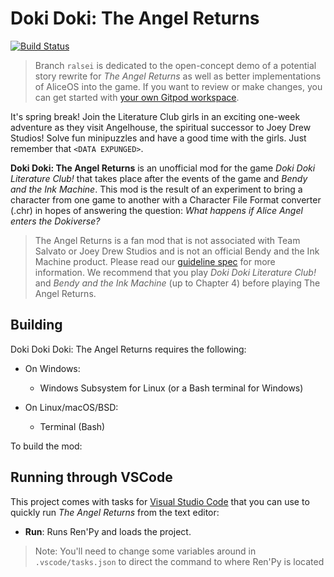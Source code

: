 # Doki Doki: The Angel Returns

[![Build Status](https://travis-ci.org/ProjectAliceDev/the-angel-returns.svg?branch=nova-scotia)](https://travis-ci.org/ProjectAliceDev/the-angel-returns)

> Branch `ralsei` is dedicated to the open-concept demo of a potential story rewrite for _The Angel Returns_ as well as better implementations of AliceOS into the game. If you want to review or make changes, you can get started with [your own Gitpod workspace](https://gitpod.io/#https://github.com/ProjectAliceDev/the-angel-returns/tree/ralsei).

It's spring break! Join the Literature Club girls in an exciting one-week adventure as they visit Angelhouse, the spiritual successor to Joey Drew Studios! Solve fun minipuzzles and have a good time with the girls. Just remember that `<DATA EXPUNGED>`.

**Doki Doki: The Angel Returns** is an unofficial mod for the game _Doki Doki Literature Club!_ that takes place after the events of the game and _Bendy and the Ink Machine_. This mod is the result of an experiment to bring a character from one game to another with a Character File Format converter (.chr) in hopes of answering the question: _What happens if Alice Angel enters the Dokiverse?_

> The Angel Returns is a fan mod that is not associated with Team Salvato or Joey Drew Studios and is not an official Bendy and the Ink Machine product. Please read our [guideline spec](https://theangelreturns.aliceos.app/policies.html) for more information. We recommend that you play _Doki Doki Literature Club!_ and _Bendy and the Ink Machine_ (up to Chapter 4) before playing The Angel Returns.

## Building

Doki Doki Doki: The Angel Returns requires the following:

- On Windows:
  - Windows Subsystem for Linux (or a Bash terminal for Windows)

- On Linux/macOS/BSD:
  - Terminal (Bash)

To build the mod:

## Running through VSCode

This project comes with tasks for [Visual Studio Code](https://code.visualstudio.com) that you can use to quickly run _The Angel Returns_ from the text editor:

* **Run**: Runs Ren'Py and loads the project.

> Note: You'll need to change some variables around in `.vscode/tasks.json` to direct the command to where Ren'Py is located